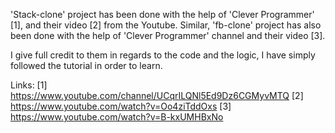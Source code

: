 'Stack-clone' project has been done with the help of 'Clever Programmer' [1], and their video [2] from the Youtube.
Similar, 'fb-clone' project has also been done with the help of 'Clever Programmer' channel and their video [3].

I give full credit to them in regards to the code and the logic, I have simply followed the tutorial in order to learn. 

Links: 
[1] https://www.youtube.com/channel/UCqrILQNl5Ed9Dz6CGMyvMTQ
[2] https://www.youtube.com/watch?v=Oo4ziTddOxs
[3] https://www.youtube.com/watch?v=B-kxUMHBxNo
